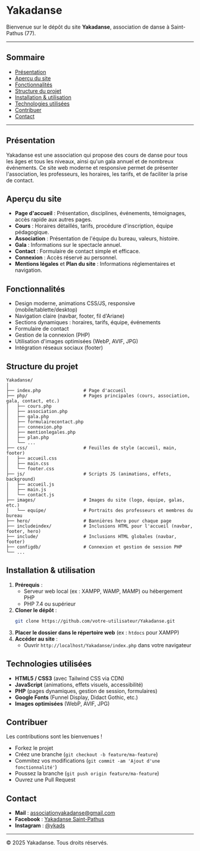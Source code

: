 # Yakadanse

Bienvenue sur le dépôt du site **Yakadanse**, association de danse à Saint-Pathus (77).

---

## Sommaire
- [Présentation](#présentation)
- [Aperçu du site](#aperçu-du-site)
- [Fonctionnalités](#fonctionnalités)
- [Structure du projet](#structure-du-projet)
- [Installation & utilisation](#installation--utilisation)
- [Technologies utilisées](#technologies-utilisées)
- [Contribuer](#contribuer)
- [Contact](#contact)

---

## Présentation
Yakadanse est une association qui propose des cours de danse pour tous les âges et tous les niveaux, ainsi qu'un gala annuel et de nombreux événements. Ce site web moderne et responsive permet de présenter l'association, les professeurs, les horaires, les tarifs, et de faciliter la prise de contact.

## Aperçu du site
- **Page d'accueil** : Présentation, disciplines, événements, témoignages, accès rapide aux autres pages.
- **Cours** : Horaires détaillés, tarifs, procédure d'inscription, équipe pédagogique.
- **Association** : Présentation de l'équipe du bureau, valeurs, histoire.
- **Gala** : Informations sur le spectacle annuel.
- **Contact** : Formulaire de contact simple et efficace.
- **Connexion** : Accès réservé au personnel.
- **Mentions légales** et **Plan du site** : Informations réglementaires et navigation.

## Fonctionnalités
- Design moderne, animations CSS/JS, responsive (mobile/tablette/desktop)
- Navigation claire (navbar, footer, fil d'Ariane)
- Sections dynamiques : horaires, tarifs, équipe, événements
- Formulaire de contact
- Gestion de la connexion (PHP)
- Utilisation d'images optimisées (WebP, AVIF, JPG)
- Intégration réseaux sociaux (footer)

## Structure du projet
```
Yakadanse/
│
├── index.php                # Page d'accueil
├── php/                     # Pages principales (cours, association, gala, contact, etc.)
│   ├── cours.php
│   ├── association.php
│   ├── gala.php
│   ├── formulairecontact.php
│   ├── connexion.php
│   ├── mentionlegales.php
│   ├── plan.php
│   └── ...
├── css/                     # Feuilles de style (accueil, main, footer)
│   ├── accueil.css
│   ├── main.css
│   └── footer.css
├── js/                      # Scripts JS (animations, effets, background)
│   ├── accueil.js
│   ├── main.js
│   └── contact.js
├── images/                  # Images du site (logo, équipe, galas, etc.)
│   └── equipe/              # Portraits des professeurs et membres du bureau
├── hero/                    # Bannières hero pour chaque page
├── includeindex/            # Inclusions HTML pour l'accueil (navbar, footer, hero)
├── include/                 # Inclusions HTML globales (navbar, footer)
├── configdb/                # Connexion et gestion de session PHP
└── ...
```

## Installation & utilisation
1. **Prérequis** :
   - Serveur web local (ex : XAMPP, WAMP, MAMP) ou hébergement PHP
   - PHP 7.4 ou supérieur
2. **Cloner le dépôt** :
   ```bash
   git clone https://github.com/votre-utilisateur/Yakadanse.git
   ```
3. **Placer le dossier dans le répertoire web** (ex : `htdocs` pour XAMPP)
4. **Accéder au site** :
   - Ouvrir `http://localhost/Yakadanse/index.php` dans votre navigateur

## Technologies utilisées
- **HTML5 / CSS3** (avec Tailwind CSS via CDN)
- **JavaScript** (animations, effets visuels, accessibilité)
- **PHP** (pages dynamiques, gestion de session, formulaires)
- **Google Fonts** (Funnel Display, Didact Gothic, etc.)
- **Images optimisées** (WebP, AVIF, JPG)

## Contribuer
Les contributions sont les bienvenues !
- Forkez le projet
- Créez une branche (`git checkout -b feature/ma-feature`)
- Commitez vos modifications (`git commit -am 'Ajout d'une fonctionnalité'`)
- Poussez la branche (`git push origin feature/ma-feature`)
- Ouvrez une Pull Request

## Contact
- **Mail** : associationyakadanse@gmail.com
- **Facebook** : [Yakadanse Saint-Pathus](https://www.facebook.com/yakadanse.stpathus/)
- **Instagram** : [@ykads](https://www.instagram.com/ykads/)

---

© 2025 Yakadanse. Tous droits réservés. 
